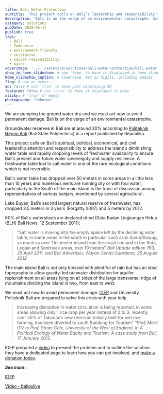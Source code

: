 ```yaml
---
title: Bali Water Protection
subtitle: 'This project calls on Bali’s leadership and responsibility to address the island’s diminishing water table and rapidly dropping levels of freshwater availability.'
description: 'Bali is on the verge of an environmental catastrophe. Groundwater reserves are at 20% according to Politeknik Negeri Bali in a report published by Republika.'
category: solutions
pubDate: 2018-06-17
publish: true
tags:
  - Bali
  - Indonesia
  - environment-friendly
  - initiative
  - social-responsibility
  - water
coverImage: '../../assets/p/solutions/bali-water-protection/bali-water-protection.jpg'
show_in_home_slideshow: # use 'true' to have it displayed in home slideshow
home_slideshow_caption: # lowercase, max 12 digits, including spaces
flag: # new or other...
ad: false # use 'true' to have post displaying AD
featured: false # use 'true' to have it displayed in home
sticky: # 'true' or empty
photography: 'Unknown'
---
```


We are pumping the ground water dry and we must act now to avoid permanent damage. Bali is on the verge of an environmental catastrophe.

Groundwater reserves in Bali are at around 20% according to [Politeknik Negeri Bali](http://www.pnb.ac.id/) (Bali State Polytechnic) in a report published by Republika.

This project calls on Bali’s spiritual, political, economical, and civil leadership attention and responsibility to address the island’s diminishing water table and rapidly dropping levels of freshwater availability to ensure Bali’s present and future water sovereignty and supply resilience. A freshwater table lost to salt water is one of the rare ecological conditions which is not reversible.

Bali’s water table has dropped over 50 meters in some areas in a little less than 10 years and numerous wells are running dry or with foul water, particularly in the South of the main island is the topic of discussion among representatives of various banjars, mentioned by several agricultural.

Lake Buyan, Bali’s second largest natural reserve of freshwater, has dropped 3.5 meters in 3 years (Forgatty 2007) and 5 meters by 2012.

60% of Bali’s watersheds are declared dried (Data Badan Lingkungan Hidup (BLH) Bali News, 12 September 2011);

> "Salt water is moving into the empty space left by the declining water table, in some areas in the south in particular such as in Sanur/Suwug, as much as over 1 kilometer inland from the coast line and in the Kuta, Legian and Seminyak areas, over 10 meters" _Bali Update edition 763, 25 April 2011, and Bali Advertiser, Wayan Gendo Suardana, 25 August 2012_

The main island Bali is not only blessed with plentiful of rain but has an ideal topography to allow gravity-fed rainwater distribution for aquifer replenishment on all areas lying on all sides of the large transversal ridge of mountains dividing the island in two, from east to west.

We must act now to avoid permanent damage. [IDEP](http://idepfoundation.org/general/our-projects/) and University Politeknik Bali are prepared to solve this crisis with your help.

> Increasing disruption in water circulation is being reported, in some areas allowing only 1 rice crop per year instead of 2 to 3; recently over 50% of Tabanan’s new reservoir initially built for wet rice farming, has been diverted to south Bandung for Tourism" _"Prof. Merit ITV to Prof. Strom Cole, University of the West of England, in A Political Ecology of Water Equity and Tourism, A case study from Bali, 17 January 2012_.

IDEP prepared a [video](https://youtu.be/wK4m62BXU1Q) to present the problem and to outline the solution. they have a dedicated page to learn how you can get involved, and [make a donation today](https://fundrazr.com/campaigns/5zytb).

**_See more:_**

[IDEP](http://idepfoundation.org/general/our-projects/)

[Video - baligolive](https://youtu.be/Hx8DGqdiGec)
